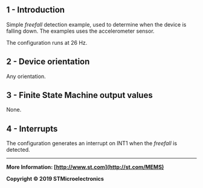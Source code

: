 ## 1 - Introduction

Simple *freefall* detection example, used to determine when the device is falling down. The examples uses the accelerometer sensor.

The configuration runs at 26 Hz.


## 2 - Device orientation

Any orientation.


## 3 - Finite State Machine output values

None.


## 4 - Interrupts

The configuration generates an interrupt on INT1 when the *freefall* is detected.

------

**More Information: [http://www.st.com](http://st.com/MEMS)**

**Copyright © 2019 STMicroelectronics**